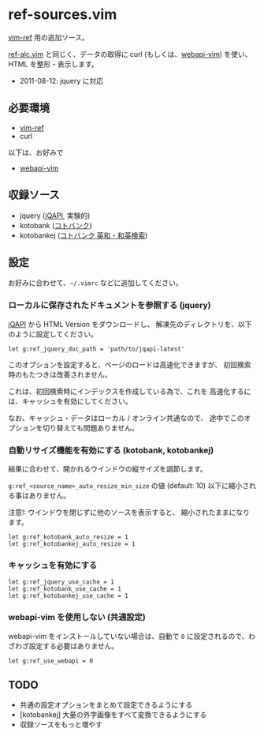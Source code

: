 ref-sources.vim
===============

[vim-ref][git:vim-ref] 用の追加ソース。

[ref-alc.vim][git:ref-alc.vim] と同じく、データの取得に curl
(もしくは、[webapi-vim][git:webapi-vim]) を使い、HTML を整形・表示します。

- 2011-08-12: jquery に対応

[git:vim-ref]:      https://github.com/thinca/vim-ref
[git:ref-alc.vim]:  https://github.com/mojako/ref-alc.vim
[git:webapi-vim]:   https://github.com/mattn/webapi-vim

必要環境
--------

* [vim-ref][git:vim-ref]
* curl

以下は、お好みで

* [webapi-vim][git:webapi-vim]

収録ソース
----------

* jquery ([jQAPI](http://jqapi.com/), 実験的)
* kotobank ([コトバンク](http://kotobank.jp/))
* kotobankej ([コトバンク 英和・和英検索](http://kotobank.jp/))

設定
----

お好みに合わせて、`~/.vimrc` などに追加してください。

### ローカルに保存されたドキュメントを参照する (jquery)

[jQAPI](http://jqapi.com/) から HTML Version をダウンロードし、
解凍先のディレクトリを、以下のように設定してください。

```vim
let g:ref_jquery_doc_path = 'path/to/jqapi-latest'
```

このオプションを設定すると、ページのロードは高速化できますが、
初回検索時のもたつきは改善されません。

これは、初回検索時にインデックスを作成している為で、これを
高速化するには、キャッシュを有効にしてください。

なお、キャッシュ・データはローカル / オンライン共通なので、
途中でこのオプションを切り替えても問題ありません。

### 自動リサイズ機能を有効にする (kotobank, kotobankej)

結果に合わせて、開かれるウインドウの縦サイズを調節します。

`g:ref_<source_name>_auto_resize_min_size` の値 (default: 10)
以下に縮小される事はありません。

注意!: ウインドウを閉じずに他のソースを表示すると、
縮小されたままになります。

```vim
let g:ref_kotobank_auto_resize = 1
let g:ref_kotobankej_auto_resize = 1
```

### キャッシュを有効にする

```vim
let g:ref_jquery_use_cache = 1
let g:ref_kotobank_use_cache = 1
let g:ref_kotobankej_use_cache = 1
```

### webapi-vim を使用しない (共通設定)

webapi-vim をインストールしていない場合は、自動で `0`
に設定されるので、わざわざ設定する必要はありません。

```vim
let g:ref_use_webapi = 0
```

TODO
----

* 共通の設定オプションをまとめて設定できるようにする
* [kotobankej] 大量の外字画像をすべて変換できるようにする
* 収録ソースをもっと増やす
